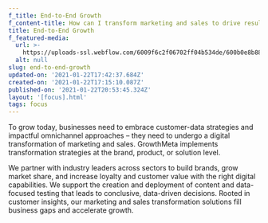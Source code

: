 ```yaml
---
f_title: End-to-End Growth
f_content-title: How can I transform marketing and sales to drive results?
title: End-to-End Growth
f_featured-media:
  url: >-
    https://uploads-ssl.webflow.com/6009f6c2f06702ff04b534de/600b0e8b881481c99c425cc9_icons8-genealogy.svg
  alt: null
slug: end-to-end-growth
updated-on: '2021-01-22T17:42:37.684Z'
created-on: '2021-01-22T17:15:10.087Z'
published-on: '2021-01-22T20:53:45.324Z'
layout: '[focus].html'
tags: focus
---
```


To grow today, businesses need to embrace customer-data strategies and impactful omnichannel approaches – they need to undergo a digital transformation of marketing and sales. GrowthMeta implements transformation strategies at the brand, product, or solution level.

We partner with industry leaders across sectors to build brands, grow market share, and increase loyalty and customer value with the right digital capabilities. We support the creation and deployment of content and data-focused testing that leads to conclusive, data-driven decisions. Rooted in customer insights, our marketing and sales transformation solutions fill business gaps and accelerate growth.

‍

